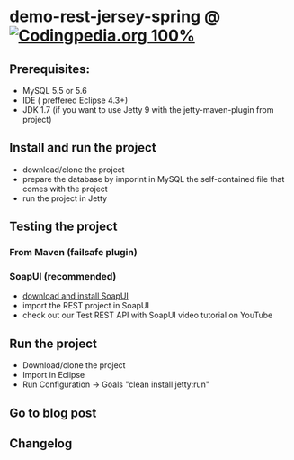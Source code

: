 # demo-rest-jersey-spring @ [![Codingpedia.org 100%](http://img.shields.io/badge/Codingpedia.org-100%25-blue.svg)](http://www.codingpedia.org)

## Prerequisites:
- MySQL 5.5 or 5.6 
- IDE ( preffered Eclipse 4.3+) 
- JDK 1.7 (if you want to use Jetty 9 with the jetty-maven-plugin from project)

## Install and run the project 
- download/clone the project 
- prepare the database by imporint in MySQL the self-contained file that comes with the project
- run the project in Jetty 

## Testing the project 

### From Maven (failsafe plugin)

### SoapUI (recommended)
- [download and install SoapUI](http://sourceforge.net/projects/soapui/files/)
- import the REST project in SoapUI 
- check out our Test REST API with SoapUI video tutorial on YouTube

## Run the project
- Download/clone the project 
- Import in Eclipse 
- Run Configuration -> Goals "clean install jetty:run"

## Go to blog post

## Changelog
